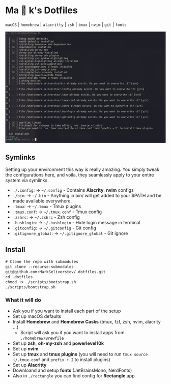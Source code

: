 # Ma :construction: k's Dotfiles

`macOS` | `homebrew` | `alacritty` | `zsh` | `tmux` | `nvim` | `git` | `fonts`

![Screenshot](./assets/running-example.png)

## Symlinks

Setting up your environment this way is really amazing. You simply tweak the
configurations here, and voila, they seamlessly apply to your entire system via
symlinks.

- `./.config`: -> `~/.config` - Contains **Alacrity**, **nvim** configs
- `./bin`: -> `~/.bin` - Anything in bin/ will get added to your $PATH and be made available everywhere.
- `.tmux`: -> `~/.tmux` - Tmux plugins
- `.tmux.conf`: -> `~/.tmux.conf` - Tmux config
- `.zshrc`: -> `~/.zshrc` - Zsh config
- `.hushlogin`: -> `~/.hushlogin` - Hide login message in terminal
- `.gitconfig`: -> `~/.gitconfig` - Git config
- `.gitignore_global`: -> `~/.gitignore_global` - Git ignore

## Install

```terminal
# Clone the repo with submodules
git clone --recurse-submodules git@github.com:MarkSeliverstov/.dotfiles.git
cd .dotfiles
chmod +x ./scripts/bootstrap.sh
./scripts/bootstrap.sh
```

### What it will do

- Ask you if you want to install each part of the setup
- Set up macOS defaults
- Install **Homebrew** and **Homebrew Casks** (tmux, fzf, zsh, nvim, alacrity ...)
  - Script will ask you if you want to install apps from `./homebrew/Brewfile`
- Set up **zsh**, **oh-my-zsh** and **powerlevel10k**
- Set up **nvim**
- Set up **tmux** and **tmux plugins** (you will need to run `tmux source ~/.tmux.conf` and `prefix + I` to install plugins)
- Set up **Alacritty**
- Downloand and setup **fonts** (JetBrainsMono, NerdFonts)
- Also in `./rectangle` you can find config for **Rectangle** app
